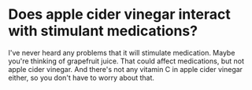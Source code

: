 # Does apple cider vinegar interact with stimulant medications?

I've never heard any problems that it will stimulate medication. Maybe you're thinking of grapefruit juice. That could affect medications, but not apple cider vinegar. And there's not any vitamin C in apple cider vinegar either, so you don't have to worry about that.